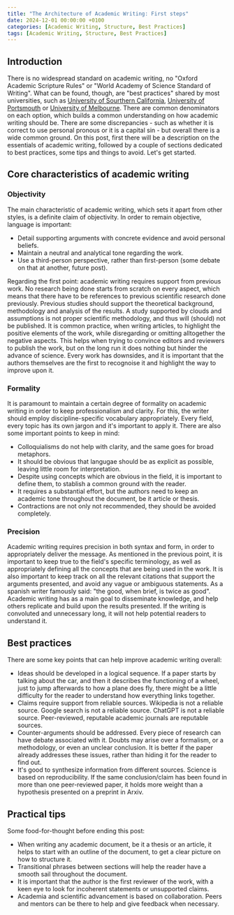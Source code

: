 ```yaml
---
title: "The Architecture of Academic Writing: First steps"
date: 2024-12-01 00:00:00 +0100
categories: [Academic Writing, Structure, Best Practices]
tags: [Academic Writing, Structure, Best Practices]
---
```


## Introduction
There is no widespread standard on academic writing, no "Oxford Academic Scripture Rules" or "World Academy of Science Standard of Writing". What can be found, though, are "best practices" shared by most universities, such as [University of Sourthern California](https://libguides.usc.edu/writingguide/academicwriting), [University of Portsmouth](https://myport.port.ac.uk/study-skills/written-assignments/academic-writing-style) or [University of Melbourne](https://students.unimelb.edu.au/academic-skills/resources/reading,-writing-and-referencing/writing-effectively/academic-style). There are common denominators on each option, which builds a common understanding on how academic writing should be. There are some discrepancies - such as whether it is correct to use personal pronous or it is a capital sin - but overall there is a wide common ground. On this post, first there will be a description on the essentials of academic writing, followed by a couple of sections dedicated to best practices, some tips and things to avoid. Let's get started.

## Core characteristics of academic writing

### Objectivity
The main characteristic of academic writing, which sets it apart from other styles, is a definite claim of objectivity. In order to remain objective, language is important: 
- Detail supporting arguments with concrete evidence and avoid personal beliefs.
- Maintain a neutral and analytical tone regarding the work. 
- Use a third-person perspective, rather than first-person (some debate on that at another, future post).

Regarding the first point: academic writing requires support from previous work. No research being done starts from scratch on every aspect, which means that there have to be references to previous scientific research done previously. Previous studies should support the theoretical background, methodology and analysis of the results. A study supported by clouds and assumptions is not proper scientific methodology, and thus will (should) not be published.
It is common practice, when writing articles, to highlight the positive elements of the work, while disregarding or omitting alltogether the negative aspects. This helps when trying to convince editors and reviewers to publish the work, but on the long run it does nothing but hinder the advance of science. Every work has downsides, and it is important that the authors themselves are the first to recognoise it and highlight the way to improve upon it.

### Formality
It is paramount to maintain a certain degree of formality on academic writing in order to keep professionalism and clarity. For this, the writer should employ discipline-specific vocabulary appropriately. Every field, every topic has its own jargon and it's important to apply it. There are also some important points to keep in mind:
- Colloquialisms do not help with clarity, and the same goes for broad metaphors. 
- It should be obvious that langugae should be as explicit as possible, leaving little room for interpretation.
- Despite using concepts which are obvious in the field, it is important to define them, to stablish a common ground with the reader. 
- It requires a substantial effort, but the authors need to keep an academic tone throughout the document, be it article or thesis.
- Contractions are not only not recommended, they should be avoided completely. 

### Precision
Academic writing requires precision in both syntax and form, in order to appropriately deliver the message. As mentioned in the previous point, it is important to keep true to the field's specific terminology, as well as appropriately defining all the concepts that are being used in the work. It is also important to keep track on all the relevant citations that support the arguments presented, and avoid any vague or ambiguous statements. 
As a spanish writer famously said: "the good, when brief, is twice as good". Academic writing has as a main goal to disseminate knowledge, and help others replicate and build upon the results presented. If the writing is convoluted and unnecessary long, it will not help potential readers to understand it.

## Best practices
There are some key points that can help improve academic writing overall: 
- Ideas should be developed in a logical sequence.
    If a paper starts by talking about the car, and then it describes the functioning of a wheel, just to jump afterwards to how a plane does fly, there might be a little difficulty for the reader to understand how everything links together.
- Claims require support from reliable sources.
    Wikipedia is not a reliable source. Google search is not a reliable source. ChatGPT is not a reliable source. Peer-reviewed, reputable academic journals are reputable sources.
- Counter-arguments should be addressed.
    Every piece of research can have debate associated with it. Doubts may arise over a formalism, or a methodology, or even an unclear conclusion. It is better if the paper already addresses these issues, rather than hiding it for the reader to find out.
- It's good to synthesize information from different sources.
    Science is based on reproducibility. If the same conclusion/claim has been found in more than one peer-reviewed paper, it holds more weight than a hypothesis presented on a preprint in Arxiv.

## Practical tips
Some food-for-thought before ending this post: 
- When writing any academic document, be it a thesis or an article, it helps to start with an outline of the document, to get a clear picture on how to structure it.
- Transitional phrases between sections will help the reader have a smooth sail throughout the document. 
- It is important that the author is the first reviewer of the work, with a keen eye to look for incoherent statements or unsupported claims.
- Academia and scientific advancement is based on collaboration. Peers and mentors can be there to help and give feedback when necessary.